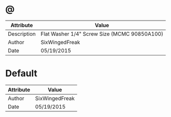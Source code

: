 # @
| Attribute | Value |
| ---  | ---     |
| Description | Flat Washer 1/4&quot; Screw Size (MCMC 90850A100) |
| Author | SixWingedFreak |
| Date | 05/19/2015 |
# Default
| Attribute | Value |
| ---  | ---     |
| Author | SixWingedFreak |
| Date | 05/19/2015 |
